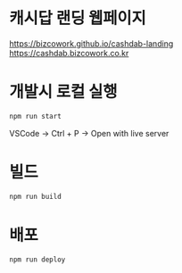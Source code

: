 # 캐시답 랜딩 웹페이지

https://bizcowork.github.io/cashdab-landing
https://cashdab.bizcowork.co.kr

# 개발시 로컬 실행

```bash
npm run start
```

VSCode -> Ctrl + P -> Open with live server

# 빌드

```bash
npm run build
```

# 배포

```bash
npm run deploy
```
